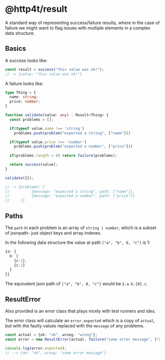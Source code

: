 # @http4t/result

A standard way of representing success/failure results, where in the case of  failure
 we might want to flag issues with multiple elements in a complex data structure.

## Basics

A success looks like:

```typescript
const result = success("this value was ok!");
// -> {value: "this value was ok!"}
```

A failure looks like:

```typescript
type Thing = {
  name: string;
  price: number;
}

function validate(value: any) : Result<Thing> {
  const problems = [];

  if(typeof value.name !== 'string')
    problems.push(problem("expected a string", ["name"]))

  if(typeof value.price !== 'number')
    problems.push(problem("expected a number", ["price"]))
  
  if(problems.length > 0) return failure(problems);

  return success(value);
}

validate({});

// -> {problems: [
//          {message: "expected a string", path: ["name"]},
//          {message: "expected a number", path: ["price"]}
//     ]}
```

## Paths

The `path` in each problem is an array of `string | number`, which is a subset of jsonpath-
just object keys and array indexes. 

In the following data structure the value at path `["a", "b", 0, "c"]` is 1:

```typescript
{a: {
  b: [
    {c:1}, 
    {c:2}
  ]
}}
```

The equivalent json path of `["a", "b", 0, "c"]` would be `$.a.b.[0].c`.

## ResultError

Also provided is an error class that plays nicely with test runners and ides.

The error class will calculate an `error.expected` which is a copy of `actual`, 
but with the faulty values replaced with the `message` of any problems.

```typescript
const actual = {ok: "ok", wrong: "wrong"};
const error = new ResultError(actual, failure("some error message", ["wrong"]));

console.log(error.expected);
// --> {ok: "ok", wrong: "some error message"}
``` 